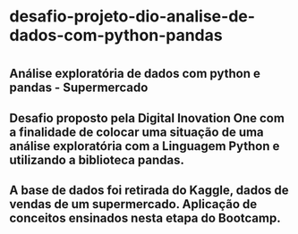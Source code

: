 # <h1>desafio-projeto-dio-analise-de-dados-com-python-pandas<h1>
<h2>Análise exploratória de dados com python e pandas - Supermercado<h2>
Desafio proposto pela Digital Inovation One com a finalidade de colocar uma situação de uma análise exploratória com a Linguagem Python e utilizando a biblioteca pandas.
<h2>A base de dados foi retirada do Kaggle, dados de vendas de um supermercado. Aplicação de conceitos ensinados nesta etapa do Bootcamp.
